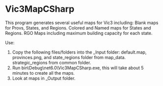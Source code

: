 # Vic3MapCSharp

This program generates several useful maps for Vic3 including:
Blank maps for Provs, States, and Regions.
Colored and Named maps for States and Regions.
RGO Maps including maximum building capacity for each state.

Use:
1. Copy the following files/folders into the _Input folder: 
  default.map, provinces.png, and state_regions folder from map_data.
  strategic_regions from common folder.
2. Run bin\Debug\net6.0\Vic3MapCSharp.exe, this will take about 5 minutes to create all the maps.
3. Look at maps in _Output folder.
